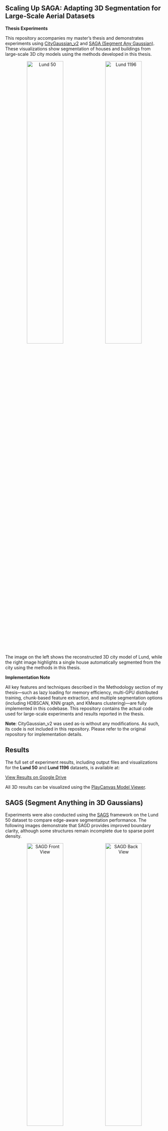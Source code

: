 ## Scaling Up SAGA: Adapting 3D Segmentation for Large-Scale Aerial Datasets 
**Thesis Experiments**

This repository accompanies my master’s thesis and demonstrates experiments using [CityGaussian_v2](https://github.com/Linketic/CityGaussian ) and [SAGA (Segment Any Gaussian)](https://github.com/Jumpat/SegAnyGAussians).
These visualizations show segmentation of houses and buildings from large-scale 3D city models using the methods developed in this thesis.

<p align="center">
  <img src="https://github.com/user-attachments/assets/484ec9d4-a3b1-45d9-b4c3-11009c6baa1f" alt="Lund 50" width="48%" style="margin-right: 1%;">
  <img src="https://github.com/user-attachments/assets/e3ef0d58-bbae-481b-b227-1a6ea6e3f8fb" alt="Lund 1196" width="48%">
</p>

The image on the left shows the reconstructed 3D city model of Lund, while the right image highlights a single house automatically segmented from the city using the methods in this thesis.

**Implementation Note**

All key features and techniques described in the Methodology section of my thesis—such as lazy loading for memory efficiency, multi-GPU distributed training, chunk-based feature extraction, and multiple segmentation options (including HDBSCAN, KNN graph, and KMeans clustering)—are fully implemented in this codebase.
This repository contains the actual code used for large-scale experiments and results reported in the thesis.

**Note**: CityGaussian_v2 was used as-is without any modifications. As such, its code is not included in this repository. Please refer to the original repository for implementation details.

## Results

The full set of experiment results, including output files and visualizations for the **Lund 50** and **Lund 1196** datasets, is available at:

[View Results on Google Drive](https://drive.google.com/drive/folders/1sjZK4Xjwd6-ITdUM-L1--fAi9wwsNfLI?usp=drive_link)

All 3D results can be visualized using the [PlayCanvas Model Viewer](https://playcanvas.com/model-viewer).

## SAGS (Segment Anything in 3D Gaussians)

Experiments were also conducted using the [SAGS](https://github.com/XuHu0529/SAGS) framework on the Lund 50 dataset to compare edge-aware segmentation performance. The following images demonstrate that SAGD provides improved boundary clarity, although some structures remain incomplete due to sparse point density.
<p align="center">
  <img src="https://github.com/user-attachments/assets/5e51ca3c-571c-417b-aa06-6e6e2b3e1e81" alt="SAGD Front View" width="48%" style="margin-right: 1%;">
  <img src="https://github.com/user-attachments/assets/041fad3a-0e3d-4712-b292-978b6316998b" alt="SAGD Back View" width="48%">
</p> 
The SAGS framework was tested separately using its original implementation, with only output visualizations shared in the results folder. The modified Jupyter Notebook for SAGS experiments is included in this repository.

## Acknowledgements
[CityGaussian_v2](https://github.com/Linketic/CityGaussian )
[SAGA (Segment Any Gaussian)](https://github.com/Jumpat/SegAnyGAussians)
[SAGS](https://github.com/XuHu0529/SAGS)
AI tools such as ChatGPT and Grammarly were used for language and code refinement.
